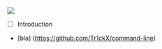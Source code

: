 <div>
<img src = https://img.shields.io/badge/CommandLine-basic-yellowgreen.svg>
</div>

- [ ] Introduction
- [bla] (https://github.com/Tr1ckX/command-line)
